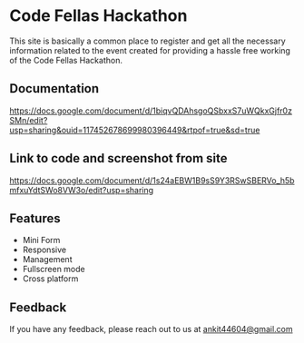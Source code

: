
# Code Fellas Hackathon

This site is basically a common place to register and get all the necessary information related to the event created for providing a hassle free working of the Code Fellas Hackathon.
## Documentation

https://docs.google.com/document/d/1biqvQDAhsgoQSbxxS7uWQkxGjfr0zSMn/edit?usp=sharing&ouid=117452678699980396449&rtpof=true&sd=true


## Link to code and screenshot from site

https://docs.google.com/document/d/1s24aEBW1B9sS9Y3RSwSBERVo_h5bmfxuYdtSWo8VW3o/edit?usp=sharing

## Features

- Mini Form
- Responsive
- Management
- Fullscreen mode
- Cross platform


## Feedback

If you have any feedback, please reach out to us at ankit44604@gmail.com
